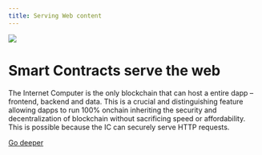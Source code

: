 ```yaml
---
title: Serving Web content
---
```


![](/img/how-it-works/web-content.jpg)

# Smart Contracts serve the web

The Internet Computer is the only blockchain that can host a entire dapp – frontend, backend and data. This is a crucial and distinguishing feature allowing dapps to run 100% onchain inheriting the security and decentralization of blockchain without sacrificing speed or affordability. This is possible because the IC can securely serve HTTP requests.

[Go deeper](/how-it-works/smart-contracts-serve-the-web/)
